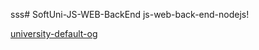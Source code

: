 sss# SoftUni-JS-WEB-BackEnd
js-web-back-end-nodejs!

[university-default-og](https://github.com/PetarMirchev/SoftUni-JS-WEB-BackEnd/assets/73035495/a01c61d5-07e6-45a6-872d-fcfe872ef061)

